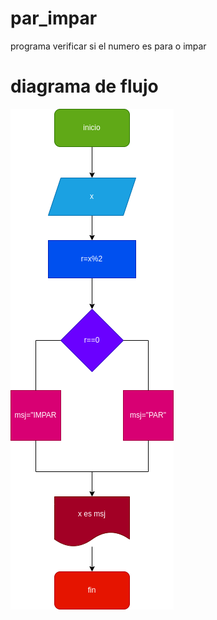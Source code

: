 # par_impar
programa verificar si el numero es para o impar

# diagrama de flujo

![diagrama de flujo](diagrama.png "diagrama de flujo")
